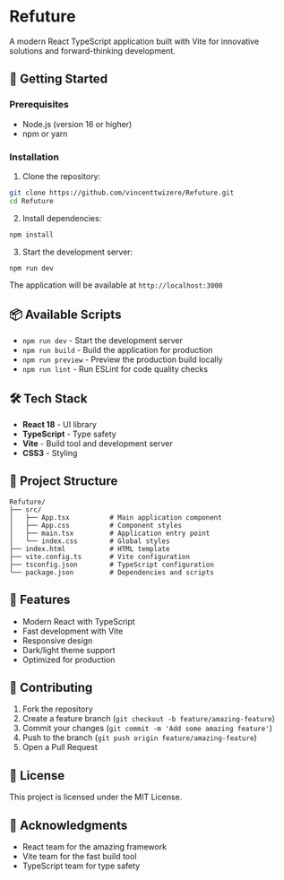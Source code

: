 # Refuture

A modern React TypeScript application built with Vite for innovative solutions and forward-thinking development.

## 🚀 Getting Started

### Prerequisites

- Node.js (version 16 or higher)
- npm or yarn

### Installation

1. Clone the repository:
```bash
git clone https://github.com/vincenttwizere/Refuture.git
cd Refuture
```

2. Install dependencies:
```bash
npm install
```

3. Start the development server:
```bash
npm run dev
```

The application will be available at `http://localhost:3000`

## 📦 Available Scripts

- `npm run dev` - Start the development server
- `npm run build` - Build the application for production
- `npm run preview` - Preview the production build locally
- `npm run lint` - Run ESLint for code quality checks

## 🛠️ Tech Stack

- **React 18** - UI library
- **TypeScript** - Type safety
- **Vite** - Build tool and development server
- **CSS3** - Styling

## 📁 Project Structure

```
Refuture/
├── src/
│   ├── App.tsx          # Main application component
│   ├── App.css          # Component styles
│   ├── main.tsx         # Application entry point
│   └── index.css        # Global styles
├── index.html           # HTML template
├── vite.config.ts       # Vite configuration
├── tsconfig.json        # TypeScript configuration
└── package.json         # Dependencies and scripts
```

## 🎯 Features

- Modern React with TypeScript
- Fast development with Vite
- Responsive design
- Dark/light theme support
- Optimized for production

## 🤝 Contributing

1. Fork the repository
2. Create a feature branch (`git checkout -b feature/amazing-feature`)
3. Commit your changes (`git commit -m 'Add some amazing feature'`)
4. Push to the branch (`git push origin feature/amazing-feature`)
5. Open a Pull Request

## 📄 License

This project is licensed under the MIT License.

## 🙏 Acknowledgments

- React team for the amazing framework
- Vite team for the fast build tool
- TypeScript team for type safety 